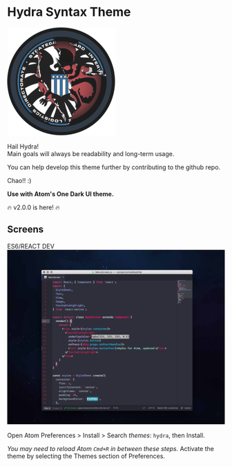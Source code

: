 # Hydra Syntax Theme
![Inspiration](https://raw.githubusercontent.com/juanmnl/hydra-theme/master/hydra.png)

Hail Hydra!  
Main goals will always be readability and long-term usage.  

You can help develop this theme further by contributing to the github repo.  

Chao!! :)  

**Use with Atom's One Dark UI theme.**

:fire: v2.0.0 is here! :fire:

## Screens

ES6/REACT DEV
![Hydra-syntax screenshot](https://raw.githubusercontent.com/juanmnl/hydra-theme/master/jsx.png)

Open Atom Preferences > Install > Search *themes*: `hydra`,
then Install.

*You may need to reload Atom `Cmd+R` in between these steps.*
Activate the theme by selecting the Themes section of Preferences.
